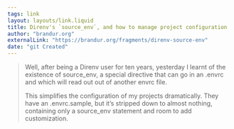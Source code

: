 ```yaml
---
tags: link
layout: layouts/link.liquid
title: Direnv's `source_env`, and how to manage project configuration
author: "brandur.org"
externalLink: "https://brandur.org/fragments/direnv-source-env"
date: "git Created"
---
```


> Well, after being a Direnv user for ten years, yesterday I learnt of the existence of source_env, a special directive that can go in an .envrc and which will read out out of another envrc file.
>
> This simplifies the configuration of my projects dramatically. They have an .envrc.sample, but it’s stripped down to almost nothing, containing only a source_env statement and room to add customization.
